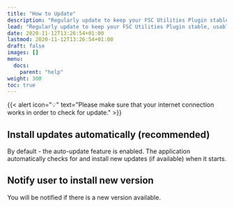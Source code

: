 ```yaml
---
title: "How to Update"
description: "Regularly update to keep your FSC Utilities Plugin stable, usable, and secure."
lead: "Regularly update to keep your FSC Utilities Plugin stable, usable, and secure."
date: 2020-11-12T13:26:54+01:00
lastmod: 2020-11-12T13:26:54+01:00
draft: false
images: []
menu: 
  docs:
    parent: "help"
weight: 300
toc: true
---
```


{{< alert icon="💡" text="Please make sure that your internet connection works in order to check for update." >}}

## Install updates automatically (recommended)

By default - the auto-update feature is enabled. The application automatically checks for and install new updates (if available) when it starts.

## Notify user to install new version

You will be notified if there is a new version available. 

